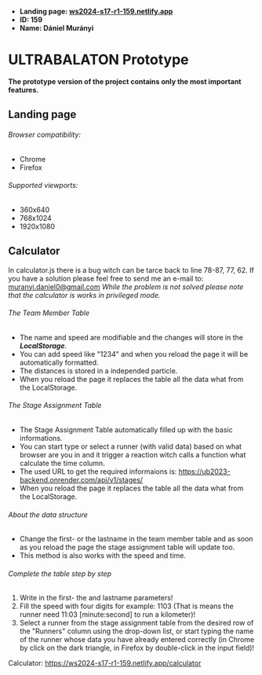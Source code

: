 * **Landing page: [ws2024-s17-r1-159.netlify.app](https://ws2024-s17-r1-159.netlify.app)**
* **ID: 159**
* **Name: Dániel Murányi**

# ULTRABALATON Prototype

**The prototype version of the project contains only the most important features.**

## Landing page

###### Browser compatibility:
* Chrome
* Firefox

###### Supported viewports:
* 360x640
* 768x1024
* 1920x1080

## Calculator
In calculator.js there is a bug witch can be tarce back to line 78-87, 77, 62. If you have a solution please feel free to send me an e-mail to: muranyi.daniel0@gmail.com
_While the problem is not solved please note that the calculator is works in privileged mode._

###### The Team Member Table
* The name and speed are modifiable and the changes will store in the **_LocalStorage_**.
* You can add speed like "1234" and when you reload the page it will be automatically formatted.
* The distances is stored in a independed particle.
* When you reload the page it replaces the table all the data what from the LocalStorage.


###### The Stage Assignment Table
* The Stage Assignment Table automatically filled up with the basic informations.
* You can start type or select a runner (with valid data) based on what browser are you in and it trigger a reaction witch calls a function what calculate the time column.
* The used URL to get the required informaions is: https://ub2023-backend.onrender.com/api/v1/stages/
* When you reload the page it replaces the table all the data what from the LocalStorage.

###### About the data structure
* Change the first- or the lastname in the team member table and as soon as you reload the page the stage assignment table will update too.
* This method is also works with the speed and time.

###### Complete the table step by step
1. Write in the first- the and lastname parameters!
2. Fill the speed with four digits for example: 1103 (That is means the runner need 11:03 [minute:second] to run a kilometer)!
3. Select a runner from the stage assignment table from the desired row of the "Runners" column using the drop-down list, or start typing the name of the runner whose data you have already entered correctly (in Chrome by click on the dark triangle, in Firefox by double-click in the input field)!

Calculator: https://ws2024-s17-r1-159.netlify.app/calculator
